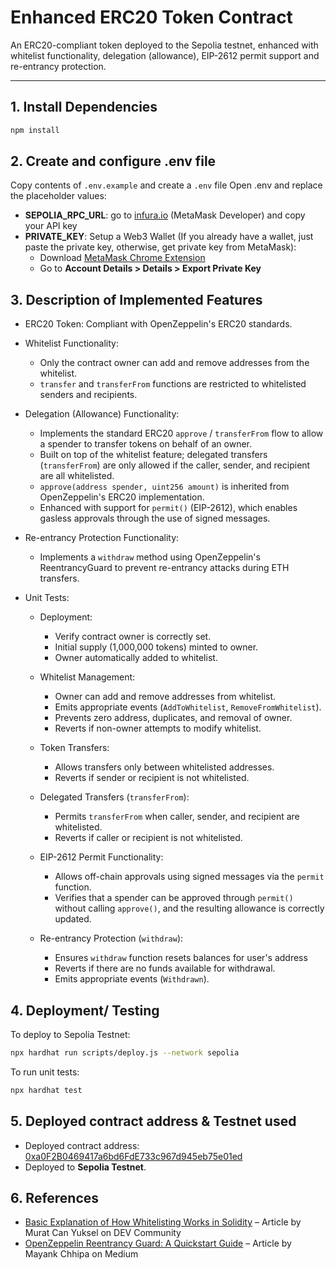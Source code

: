 # Enhanced ERC20 Token Contract

An ERC20-compliant token deployed to the Sepolia testnet, enhanced with whitelist functionality, delegation (allowance), EIP-2612 permit support and re-entrancy protection.

---

## 1. Install Dependencies

```bash
npm install
```

## 2. Create and configure .env file
Copy contents of `.env.example` and create a `.env` file
Open .env and replace the placeholder values:
- **SEPOLIA_RPC_URL**: go to [infura.io](https://www.infura.io/) (MetaMask Developer) and copy your API key 
- **PRIVATE_KEY**: Setup a Web3 Wallet (If you already have a wallet, just paste the private key, otherwise, get private key from MetaMask):
  - Download [MetaMask Chrome Extension](https://chromewebstore.google.com/detail/metamask/nkbihfbeogaeaoehlefnkodbefgpgknn?hl=en) 
  - Go to **Account Details > Details > Export Private Key**

## 3. Description of Implemented Features

- ERC20 Token: Compliant with OpenZeppelin's ERC20 standards.
- Whitelist Functionality:
  - Only the contract owner can add and remove addresses from the whitelist.
  - `transfer` and `transferFrom` functions are restricted to whitelisted senders and recipients.
- Delegation (Allowance) Functionality:
  - Implements the standard ERC20 `approve` / `transferFrom` flow to allow a spender to transfer tokens on behalf of an owner.
  - Built on top of the whitelist feature; delegated transfers (`transferFrom`) are only allowed if the caller, sender, and recipient are all whitelisted.
  - `approve(address spender, uint256 amount)` is inherited from OpenZeppelin's ERC20 implementation.
  - Enhanced with support for `permit()` (EIP-2612), which enables gasless approvals through the use of signed messages.
- Re-entrancy Protection Functionality:
  - Implements a `withdraw` method using OpenZeppelin's ReentrancyGuard to prevent re-entrancy attacks during ETH transfers.  

- Unit Tests:

  - Deployment:
    - Verify contract owner is correctly set.
    - Initial supply (1,000,000 tokens) minted to owner.
    - Owner automatically added to whitelist.

  - Whitelist Management:
    - Owner can add and remove addresses from whitelist.
    - Emits appropriate events (`AddToWhitelist`, `RemoveFromWhitelist`).
    - Prevents zero address, duplicates, and removal of owner.
    - Reverts if non-owner attempts to modify whitelist.

  - Token Transfers:
    - Allows transfers only between whitelisted addresses.
    - Reverts if sender or recipient is not whitelisted.

  - Delegated Transfers (`transferFrom`):
    - Permits `transferFrom` when caller, sender, and recipient are whitelisted.
    - Reverts if caller or recipient is not whitelisted.

  - EIP-2612 Permit Functionality:
    - Allows off-chain approvals using signed messages via the `permit` function.
    - Verifies that a spender can be approved through `permit()` without calling `approve()`, and the resulting allowance is correctly updated.

  - Re-entrancy Protection (`withdraw`):
    - Ensures `withdraw` function resets balances for user's address
    - Reverts if there are no funds available for withdrawal. 
    - Emits appropriate events (`Withdrawn`).

## 4. Deployment/ Testing 
To deploy to Sepolia Testnet:
```bash
npx hardhat run scripts/deploy.js --network sepolia
```

To run unit tests:
```bash 
npx hardhat test
```

## 5. Deployed contract address & Testnet used
- Deployed contract address: [0xa0F2B0469417a6bd6FdE733c967d945eb75e01ed](https://sepolia.etherscan.io/address/0xa0F2B0469417a6bd6FdE733c967d945eb75e01ed)
- Deployed to **Sepolia Testnet**. 

## 6. References 
- [Basic Explanation of How Whitelisting Works in Solidity](https://dev.to/muratcanyuksel/basic-explanation-of-how-whitelisting-works-in-solidity-f19) – Article by Murat Can Yuksel on DEV Community
- [OpenZeppelin Reentrancy Guard: A Quickstart Guide](https://medium.com/@mayankchhipa007/openzeppelin-reentrancy-guard-a-quickstart-guide-7f5e41ee388f) – Article by Mayank Chhipa on Medium



